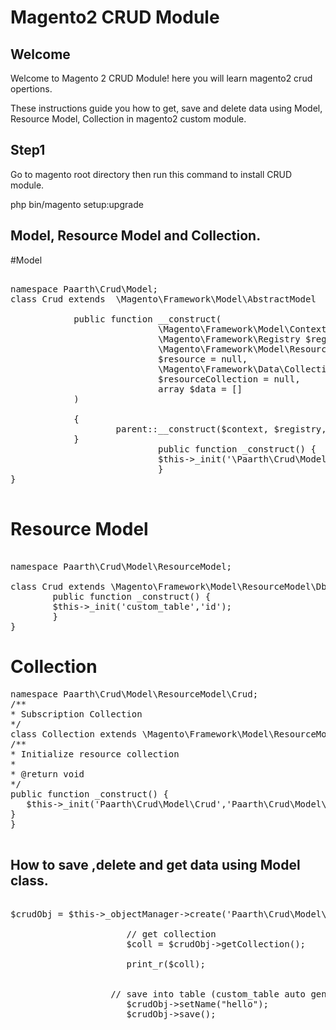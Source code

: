 # Magento2 CRUD Module


<h2>Welcome</h2>
Welcome to Magento 2 CRUD Module! here you will learn magento2 crud opertions.

These instructions guide you how to get, save and delete data using Model, Resource Model, Collection in magento2 custom module.

## Step1

Go to magento root directory then run this command to install CRUD module.

php bin/magento setup:upgrade


## Model, Resource Model and Collection.

#Model 

<pre>

namespace Paarth\Crud\Model;
class Crud extends	\Magento\Framework\Model\AbstractModel  {
			
			public function __construct(
							\Magento\Framework\Model\Context $context,
							\Magento\Framework\Registry $registry,
							\Magento\Framework\Model\ResourceModel\AbstractResource
							$resource = null,
							\Magento\Framework\Data\Collection\AbstractDb
							$resourceCollection = null,
							array $data = []
			)

			{
					parent::__construct($context, $registry, $resource,$resourceCollection, $data);
			}
							public function _construct() {
							$this->_init('\Paarth\Crud\Model\ResourceModel\Crud');
							}
}

</pre>


# Resource Model

<pre>

namespace Paarth\Crud\Model\ResourceModel;

class Crud extends \Magento\Framework\Model\ResourceModel\Db\AbstractDb {
		public function _construct() {
		$this->_init('custom_table','id');
		}
}
</pre>

# Collection 

<pre>
namespace Paarth\Crud\Model\ResourceModel\Crud;
/**
* Subscription Collection
*/
class Collection extends \Magento\Framework\Model\ResourceModel\Db\Collection\AbstractCollection {
/**
* Initialize resource collection
*
* @return void
*/
public function _construct() {
   $this->_init('Paarth\Crud\Model\Crud','Paarth\Crud\Model\ResourceModel\Crud');
}
}

</pre>


## How to save ,delete and get data using Model class.

<pre>

$crudObj = $this->_objectManager->create('Paarth\Crud\Model\Crud');
				    
					  // get collection 
					  $coll = $crudObj->getCollection();
					  
					  print_r($coll);
					
					
				   // save into table (custom_table auto generated using schema script)
				      $crudObj->setName("hello");
				      $crudObj->save();


</pre> 
 
